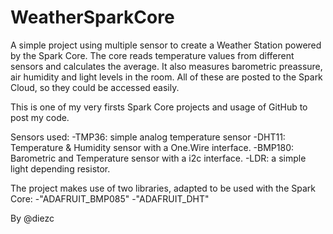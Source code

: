 WeatherSparkCore
================

A simple project using multiple sensor to create a Weather Station powered by the Spark Core. The core reads temperature values from different sensors and calculates the average. 
It also measures barometric preassure, air humidity and light levels in the room.
All of these are posted to the Spark Cloud, so they could be accessed easily. 

This is one of my very firsts Spark Core projects and usage of GitHub to post my code.

Sensors used:
-TMP36: simple analog temperature sensor
-DHT11: Temperature & Humidity sensor with a One.Wire interface.
-BMP180: Barometric and Temperature sensor with a i2c interface.
-LDR: a simple light depending resistor.

The project makes use of two libraries, adapted to be used with the Spark Core:
-"ADAFRUIT_BMP085"
-"ADAFRUIT_DHT"

By @diezc
